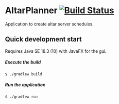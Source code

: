 # AltarPlanner [![Build Status](https://travis-ci.com/altarplanner/altarplanner.svg?branch=master)](https://travis-ci.com/altarplanner/altarplanner)

Application to create altar server schedules.

## Quick development start

Requires Java SE 18.3 (10) with JavaFX for the gui.

##### Execute the build

```
$ ./gradlew build
```

##### Run the application

```
$ ./gradlew run
```
